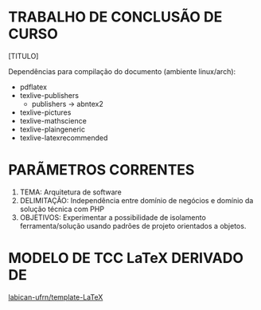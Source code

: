 # TRABALHO DE CONCLUSÃO DE CURSO

[TITULO]

Dependências para compilação do documento (ambiente linux/arch):

- pdflatex
- texlive-publishers
    - publishers -> abntex2
- texlive-pictures
- texlive-mathscience
- texlive-plaingeneric
- texlive-latexrecommended

# PARÃMETROS CORRENTES

1. TEMA: Arquitetura de software
2. DELIMITAÇÃO: Independência entre domínio de negócios e domínio da solução técnica com PHP
3. OBJETIVOS: Experimentar a possibilidade de isolamento ferramenta/solução usando padrões de projeto orientados a objetos.


# MODELO DE TCC LaTeX DERIVADO DE

[labican-ufrn/template-LaTeX](https://github.com/labican-ufrn/template-LaTeX)

